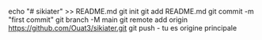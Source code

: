 echo "# sikiater" >> README.md 
  git init 
  git add README.md 
  git commit -m "first commit" 
  git branch -M main 
  git remote add origin https://github.com/Ouat3/sikiater.git
   git push - tu es origine principale
